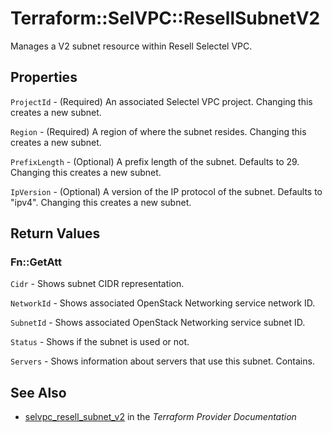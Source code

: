 # Terraform::SelVPC::ResellSubnetV2

Manages a V2 subnet resource within Resell Selectel VPC.

## Properties

`ProjectId` - (Required) An associated Selectel VPC project. Changing this
creates a new subnet.

`Region` - (Required) A region of where the subnet resides. Changing this
creates a new subnet.

`PrefixLength` - (Optional) A prefix length of the subnet. Defaults to 29.
Changing this creates a new subnet.

`IpVersion` - (Optional) A version of the IP protocol of the subnet. Defaults
to "ipv4". Changing this creates a new subnet.


## Return Values

### Fn::GetAtt

`Cidr` - Shows subnet CIDR representation.

`NetworkId` - Shows associated OpenStack Networking service network ID.

`SubnetId` - Shows associated OpenStack Networking service subnet ID.

`Status` - Shows if the subnet is used or not.

`Servers` - Shows information about servers that use this subnet. Contains.

## See Also

* [selvpc_resell_subnet_v2](https://www.terraform.io/docs/providers/selvpc/r/resell_subnet_v2.html) in the _Terraform Provider Documentation_